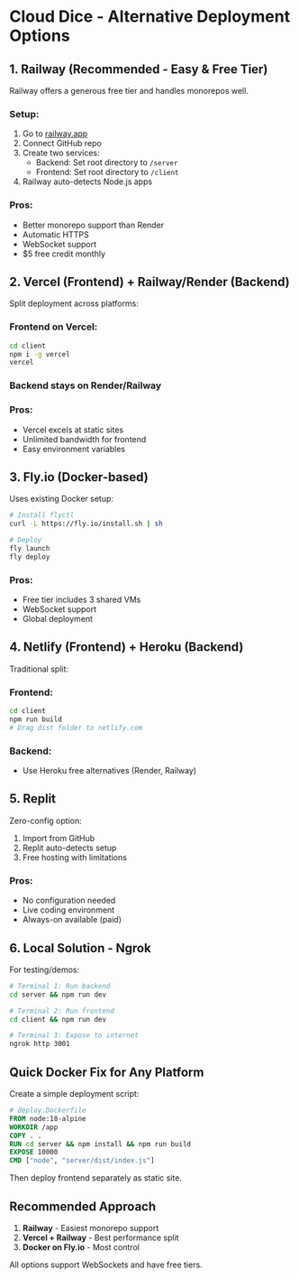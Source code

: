 # Cloud Dice - Alternative Deployment Options

## 1. Railway (Recommended - Easy & Free Tier)
Railway offers a generous free tier and handles monorepos well.

### Setup:
1. Go to [railway.app](https://railway.app)
2. Connect GitHub repo
3. Create two services:
   - Backend: Set root directory to `/server`
   - Frontend: Set root directory to `/client`
4. Railway auto-detects Node.js apps

### Pros:
- Better monorepo support than Render
- Automatic HTTPS
- WebSocket support
- $5 free credit monthly

## 2. Vercel (Frontend) + Railway/Render (Backend)
Split deployment across platforms:

### Frontend on Vercel:
```bash
cd client
npm i -g vercel
vercel
```

### Backend stays on Render/Railway

### Pros:
- Vercel excels at static sites
- Unlimited bandwidth for frontend
- Easy environment variables

## 3. Fly.io (Docker-based)
Uses existing Docker setup:

```bash
# Install flyctl
curl -L https://fly.io/install.sh | sh

# Deploy
fly launch
fly deploy
```

### Pros:
- Free tier includes 3 shared VMs
- WebSocket support
- Global deployment

## 4. Netlify (Frontend) + Heroku (Backend)
Traditional split:

### Frontend:
```bash
cd client
npm run build
# Drag dist folder to netlify.com
```

### Backend:
- Use Heroku free alternatives (Render, Railway)

## 5. Replit
Zero-config option:

1. Import from GitHub
2. Replit auto-detects setup
3. Free hosting with limitations

### Pros:
- No configuration needed
- Live coding environment
- Always-on available (paid)

## 6. Local Solution - Ngrok
For testing/demos:

```bash
# Terminal 1: Run backend
cd server && npm run dev

# Terminal 2: Run frontend  
cd client && npm run dev

# Terminal 3: Expose to internet
ngrok http 3001
```

## Quick Docker Fix for Any Platform

Create a simple deployment script:

```dockerfile
# deploy.Dockerfile
FROM node:18-alpine
WORKDIR /app
COPY . .
RUN cd server && npm install && npm run build
EXPOSE 10000
CMD ["node", "server/dist/index.js"]
```

Then deploy frontend separately as static site.

## Recommended Approach

1. **Railway** - Easiest monorepo support
2. **Vercel + Railway** - Best performance split
3. **Docker on Fly.io** - Most control

All options support WebSockets and have free tiers.